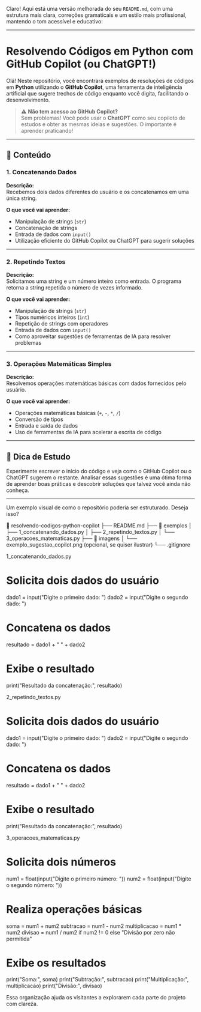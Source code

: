 Claro! Aqui está uma versão melhorada do seu `README.md`, com uma estrutura mais clara, correções gramaticais e um estilo mais profissional, mantendo o tom acessível e educativo:

---

# Resolvendo Códigos em Python com GitHub Copilot (ou ChatGPT!)

Olá! Neste repositório, você encontrará exemplos de resoluções de códigos em **Python** utilizando o **GitHub Copilot**, uma ferramenta de inteligência artificial que sugere trechos de código enquanto você digita, facilitando o desenvolvimento.

> ⚠️ **Não tem acesso ao GitHub Copilot?**  
> Sem problemas! Você pode usar o **ChatGPT** como seu copiloto de estudos e obter as mesmas ideias e sugestões. O importante é aprender praticando!

---

## 📘 Conteúdo

### 1. Concatenando Dados

**Descrição:**  
Recebemos dois dados diferentes do usuário e os concatenamos em uma única string.

**O que você vai aprender:**
- Manipulação de strings (`str`)
- Concatenação de strings
- Entrada de dados com `input()`
- Utilização eficiente do GitHub Copilot ou ChatGPT para sugerir soluções

---

### 2. Repetindo Textos

**Descrição:**  
Solicitamos uma string e um número inteiro como entrada. O programa retorna a string repetida o número de vezes informado.

**O que você vai aprender:**
- Manipulação de strings (`str`)
- Tipos numéricos inteiros (`int`)
- Repetição de strings com operadores
- Entrada de dados com `input()`
- Como aproveitar sugestões de ferramentas de IA para resolver problemas

---

### 3. Operações Matemáticas Simples

**Descrição:**  
Resolvemos operações matemáticas básicas com dados fornecidos pelo usuário.

**O que você vai aprender:**
- Operações matemáticas básicas (`+`, `-`, `*`, `/`)
- Conversão de tipos
- Entrada e saída de dados
- Uso de ferramentas de IA para acelerar a escrita de código

---

## 🤖 Dica de Estudo

Experimente escrever o início do código e veja como o GitHub Copilot ou o ChatGPT sugerem o restante. Analisar essas sugestões é uma ótima forma de aprender boas práticas e descobrir soluções que talvez você ainda não conheça.

---

Um exemplo visual de como o repositório poderia ser estruturado. Deseja isso?

📁 resolvendo-codigos-python-copilot
├── README.md
├── 📁 exemplos
│   ├── 1_concatenando_dados.py
│   ├── 2_repetindo_textos.py
│   └── 3_operacoes_matematicas.py
├── 📁 imagens
│   └── exemplo_sugestao_copilot.png  (opcional, se quiser ilustrar)
└── .gitignore


1_concatenando_dados.py

# Solicita dois dados do usuário
dado1 = input("Digite o primeiro dado: ")
dado2 = input("Digite o segundo dado: ")

# Concatena os dados
resultado = dado1 + " " + dado2

# Exibe o resultado
print("Resultado da concatenação:", resultado)


2_repetindo_textos.py

# Solicita dois dados do usuário
dado1 = input("Digite o primeiro dado: ")
dado2 = input("Digite o segundo dado: ")

# Concatena os dados
resultado = dado1 + " " + dado2

# Exibe o resultado
print("Resultado da concatenação:", resultado)


3_operacoes_matematicas.py

# Solicita dois números
num1 = float(input("Digite o primeiro número: "))
num2 = float(input("Digite o segundo número: "))

# Realiza operações básicas
soma = num1 + num2
subtracao = num1 - num2
multiplicacao = num1 * num2
divisao = num1 / num2 if num2 != 0 else "Divisão por zero não permitida"

# Exibe os resultados
print("Soma:", soma)
print("Subtração:", subtracao)
print("Multiplicação:", multiplicacao)
print("Divisão:", divisao)

Essa organização ajuda os visitantes a explorarem cada parte do projeto com clareza.